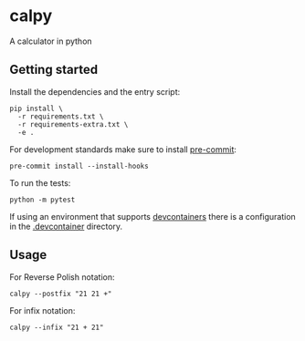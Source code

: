 # calpy

A calculator in python

## Getting started

Install the dependencies and the entry script:

```
pip install \
  -r requirements.txt \
  -r requirements-extra.txt \
  -e .
```

For development standards make sure to install [pre-commit](https://github.com/pre-commit/pre-commit):

```
pre-commit install --install-hooks
```

To run the tests:

```
python -m pytest
```

If using an environment that supports [devcontainers](https://github.com/microsoft/vscode-dev-containers)
there is a configuration in the [.devcontainer](.devcontainer/devcontainer.json) directory.

## Usage

For Reverse Polish notation:

```
calpy --postfix "21 21 +"
```

For infix notation:

```
calpy --infix "21 + 21"
```
